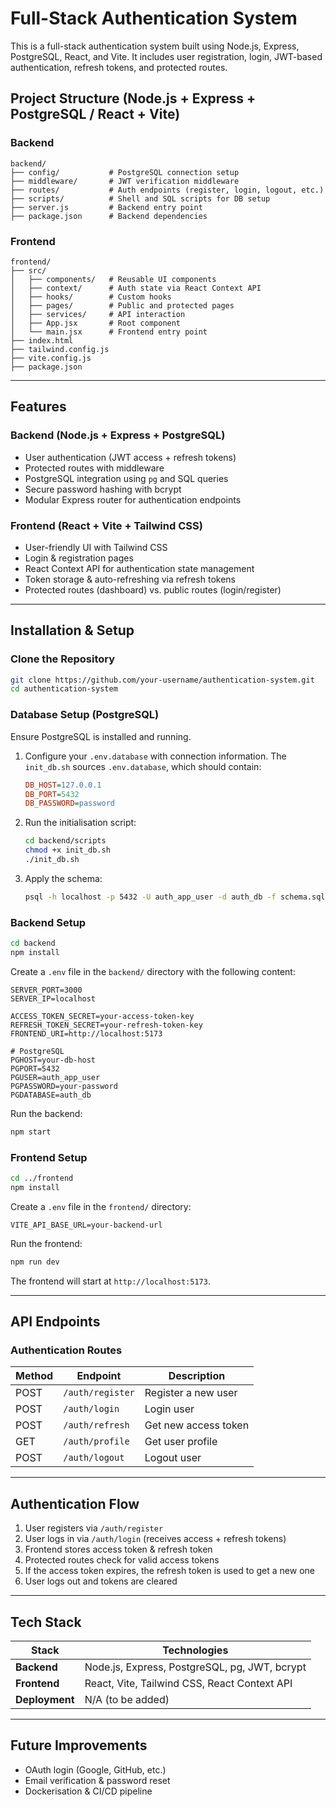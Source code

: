 # Full-Stack Authentication System

This is a full-stack authentication system built using Node.js, Express, PostgreSQL, React, and Vite. It includes user registration, login, JWT-based authentication, refresh tokens, and protected routes.

## Project Structure (Node.js + Express + PostgreSQL / React + Vite)

### Backend

```
backend/
├── config/           # PostgreSQL connection setup
├── middleware/       # JWT verification middleware
├── routes/           # Auth endpoints (register, login, logout, etc.)
├── scripts/          # Shell and SQL scripts for DB setup
├── server.js         # Backend entry point
├── package.json      # Backend dependencies
```

### Frontend

```
frontend/
├── src/
│   ├── components/   # Reusable UI components
│   ├── context/      # Auth state via React Context API
│   ├── hooks/        # Custom hooks
│   ├── pages/        # Public and protected pages
│   ├── services/     # API interaction
│   ├── App.jsx       # Root component
│   └── main.jsx      # Frontend entry point
├── index.html
├── tailwind.config.js
├── vite.config.js
├── package.json
```

---

## Features

### Backend (Node.js + Express + PostgreSQL)
- User authentication (JWT access + refresh tokens)
- Protected routes with middleware
- PostgreSQL integration using `pg` and SQL queries
- Secure password hashing with bcrypt
- Modular Express router for authentication endpoints

### Frontend (React + Vite + Tailwind CSS)
- User-friendly UI with Tailwind CSS
- Login & registration pages
- React Context API for authentication state management
- Token storage & auto-refreshing via refresh tokens
- Protected routes (dashboard) vs. public routes (login/register)

---

## Installation & Setup

### Clone the Repository
```sh
git clone https://github.com/your-username/authentication-system.git
cd authentication-system
```

### Database Setup (PostgreSQL)

Ensure PostgreSQL is installed and running.

1. Configure your `.env.database` with connection information. The `init_db.sh` sources `.env.database`, which should contain:

   ```ini
   DB_HOST=127.0.0.1
   DB_PORT=5432
   DB_PASSWORD=password
   ```

2. Run the initialisation script:

   ```sh
   cd backend/scripts
   chmod +x init_db.sh
   ./init_db.sh
   ```

3. Apply the schema:

   ```sh
   psql -h localhost -p 5432 -U auth_app_user -d auth_db -f schema.sql
   ```

### Backend Setup

```sh
cd backend
npm install
```

Create a `.env` file in the `backend/` directory with the following content:

```
SERVER_PORT=3000
SERVER_IP=localhost

ACCESS_TOKEN_SECRET=your-access-token-key
REFRESH_TOKEN_SECRET=your-refresh-token-key
FRONTEND_URI=http://localhost:5173

# PostgreSQL
PGHOST=your-db-host
PGPORT=5432
PGUSER=auth_app_user
PGPASSWORD=your-password
PGDATABASE=auth_db
```

Run the backend:

```sh
npm start
```

### Frontend Setup

```sh
cd ../frontend
npm install
```

Create a `.env` file in the `frontend/` directory:

```
VITE_API_BASE_URL=your-backend-url
```

Run the frontend:

```sh
npm run dev
```

The frontend will start at `http://localhost:5173`.

___

## API Endpoints

### **Authentication Routes**

| Method | Endpoint         | Description          |
| ------ | ---------------- | -------------------- |
| POST   | `/auth/register` | Register a new user  |
| POST   | `/auth/login`    | Login user           |
| POST   | `/auth/refresh`  | Get new access token |
| GET    | `/auth/profile`  | Get user profile     |
| POST   | `/auth/logout`   | Logout user          |

___

## Authentication Flow

1. User registers via `/auth/register`
2. User logs in via `/auth/login` (receives access + refresh tokens)
3. Frontend stores access token & refresh token
4. Protected routes check for valid access tokens
5. If the access token expires, the refresh token is used to get a new one
6. User logs out and tokens are cleared

___

## Tech Stack

| Stack          | Technologies                                  |
| -------------- | --------------------------------------------- |
| **Backend**    | Node.js, Express, PostgreSQL, pg, JWT, bcrypt |
| **Frontend**   | React, Vite, Tailwind CSS, React Context API  |
| **Deployment** | N/A (to be added)                             |

___

## Future Improvements

- OAuth login (Google, GitHub, etc.)
- Email verification & password reset
- Dockerisation & CI/CD pipeline

